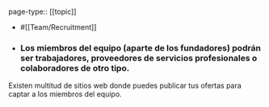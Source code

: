 page-type:: [[topic]]

- #[[Team/Recruitment]]

- ### Los miembros del equipo (aparte de los fundadores) podrán ser trabajadores, proveedores de servicios profesionales o colaboradores de otro tipo.

Existen multitud de sitios web donde puedes publicar tus ofertas para captar a los miembros del equipo.



